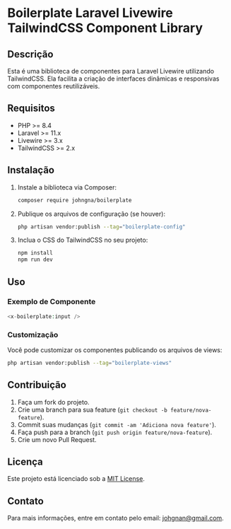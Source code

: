 # Boilerplate Laravel Livewire TailwindCSS Component Library

## Descrição

Esta é uma biblioteca de componentes para Laravel Livewire utilizando TailwindCSS. Ela facilita a criação de interfaces dinâmicas e responsivas com componentes reutilizáveis.

## Requisitos

- PHP >= 8.4
- Laravel >= 11.x
- Livewire >= 3.x
- TailwindCSS >= 2.x

## Instalação

1. Instale a biblioteca via Composer:

    ```bash
    composer require johngna/boilerplate
    ```

2. Publique os arquivos de configuração (se houver):

    ```bash
    php artisan vendor:publish --tag="boilerplate-config"
    ```

3. Inclua o CSS do TailwindCSS no seu projeto:

    ```bash
    npm install
    npm run dev
    ```

## Uso

### Exemplo de Componente

```php
<x-boilerplate:input />
```

### Customização

Você pode customizar os componentes publicando os arquivos de views:

```bash
php artisan vendor:publish --tag="boilerplate-views"
```

## Contribuição

1. Faça um fork do projeto.
2. Crie uma branch para sua feature (`git checkout -b feature/nova-feature`).
3. Commit suas mudanças (`git commit -am 'Adiciona nova feature'`).
4. Faça push para a branch (`git push origin feature/nova-feature`).
5. Crie um novo Pull Request.

## Licença

Este projeto está licenciado sob a [MIT License](LICENSE).

## Contato

Para mais informações, entre em contato pelo email: [johgnan@gmail.com](mailto:johngna@gmail.com).
